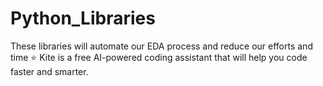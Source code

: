 # Python_Libraries
These libraries will automate our EDA  process and reduce our efforts and time ⭐ Kite is a free AI-powered coding assistant that will help you code faster and smarter.
